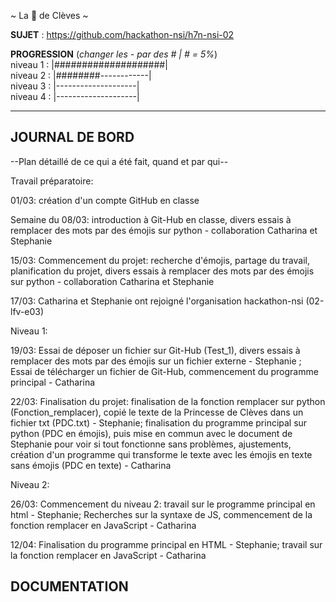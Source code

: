 ~ La 👸 de Clèves ~

**SUJET** : https://github.com/hackathon-nsi/h7n-nsi-02

**PROGRESSION** (*changer les - par des # | # = 5%*)<br />
niveau 1 : |####################|<br />
niveau 2 : |########------------|<br />
niveau 3 : |--------------------|<br />
niveau 4 : |--------------------|<br />

<hr />
<!-- ne pas effacer les lignes ci-dessus et mettre à jour la progression régulièrement -->

## JOURNAL DE BORD
--Plan détaillé de ce qui a été fait, quand et par qui--

Travail préparatoire:

01/03: création d'un compte GitHub en classe

Semaine du 08/03: introduction à Git-Hub en classe, divers essais à remplacer des mots par des émojis sur python - collaboration Catharina et Stephanie

15/03: Commencement du projet: recherche d'émojis, partage du travail, planification du projet, divers essais à remplacer des mots par des émojis sur python - collaboration Catharina et Stephanie

17/03: Catharina et Stephanie ont rejoigné l'organisation hackathon-nsi (02-lfv-e03)

Niveau 1:

19/03: Essai de déposer un fichier sur Git-Hub (Test_1), divers essais à remplacer des mots par des émojis sur un fichier externe - Stephanie ; Essai de télécharger un fichier de Git-Hub, commencement du programme principal - Catharina 

22/03: Finalisation du projet: finalisation de la fonction remplacer sur python (Fonction_remplacer), copié le texte de la Princesse de Clèves dans un fichier txt (PDC.txt) - Stephanie; finalisation du programme principal sur python (PDC en émojis), puis mise en commun avec le document de Stephanie pour voir si tout fonctionne sans problèmes, ajustements, création d'un programme qui transforme le texte avec les émojis en texte sans émojis (PDC en texte) - Catharina  

Niveau 2:

26/03: Commencement du niveau 2: travail sur le programme principal en html - Stephanie; Recherches sur la syntaxe de JS, commencement de la fonction remplacer en JavaScript - Catharina

12/04: Finalisation du programme principal en HTML - Stephanie; travail sur la fonction remplacer en JavaScript - Catharina

## DOCUMENTATION
